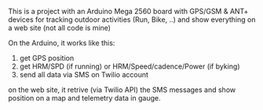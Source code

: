 This is a project with an Arduino Mega 2560 board with GPS/GSM & ANT+ devices for tracking outdoor activities (Run, Bike, ..) 
and show everything on a web site (not all code is mine)

On the Arduino, it works like this:</br>
  1) get GPS position</br>
  2) get HRM/SPD (if running) or HRM/Speed/cadence/Power (if byking)</br>
  3) send all data via SMS on Twilio account</br>
  
on the web site, it retrive (via Twilio API) the SMS messages and show position on a map and telemetry data
in gauge.


